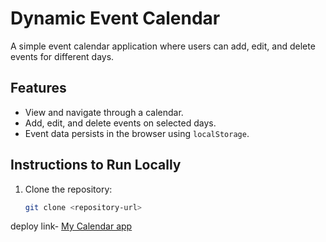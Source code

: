 # Dynamic Event Calendar

A simple event calendar application where users can add, edit, and delete events for different days.

## Features
- View and navigate through a calendar.
- Add, edit, and delete events on selected days.
- Event data persists in the browser using `localStorage`.

## Instructions to Run Locally

1. Clone the repository:
   ```bash
   git clone <repository-url>
deploy link- 
[My Calendar app](https://calendar-qa82qjpna-maji1505s-projects.vercel.app/)


